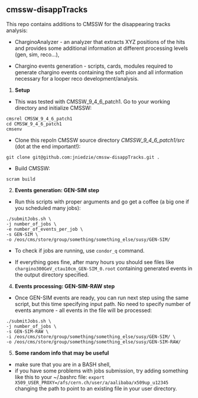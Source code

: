 ## cmssw-disappTracks

This repo contains additions to CMSSW for the disappearing tracks analysis:

* CharginoAnalyzer - an analyzer that extracts XYZ positions of the hits and provides some additional information at different processing levels (gen, sim, reco...),

* Chargino events generation - scripts, cards, modules required to generate chargino events containing the soft pion and all information necessary for a looper reco development/analysis.

1. **Setup**

* This was tested with CMSSW_9_4_6_patch1. Go to your working directory and initialize CMSSW:

```
cmsrel CMSSW_9_4_6_patch1
cd CMSSW_9_4_6_patch1
cmsenv
```

* Clone this repoIn CMSSW source directory _CMSSW_9_4_6_patch1/src_ (dot at the end important!):

```
git clone git@github.com:jniedzie/cmssw-disappTracks.git .
```

* Build CMSSW:

```
scram build
```

2. **Events generation: GEN-SIM step**

* Run this scripts with proper arguments and go get a coffee (a big one if you scheduled many jobs):

```
./submitJobs.sh \
-j number_of_jobs \
-e number_of_events_per_job \
-s GEN-SIM \
-o /eos/cms/store/group/something/something_else/susy/GEN-SIM/
```

* To check if jobs are running, use `condor_q` command.

* If everything goes fine, after many hours you should see files like `chargino300GeV_ctau10cm_GEN-SIM_0.root` containing generated events in the output directory specified.

4. **Events processing: GEN-SIM-RAW step**

* Once GEN-SIM events are ready, you can run next step using the same script, but this time specifying input path. No need to specify number of events anymore - all events in the file will be processed:

```
./submitJobs.sh \
-j number_of_jobs \ 
-s GEN-SIM-RAW \
-i /eos/cms/store/group/something/something_else/susy/GEN-SIM/ \
-o /eos/cms/store/group/something/something_else/susy/GEN-SIM-RAW/
```

5. **Some random info that may be useful**

* make sure that you are in a BASH shell,
* if you have some problems with jobs submission, try adding something like this to your ~/.bashrc file:
`export X509_USER_PROXY=/afs/cern.ch/user/a/aalibaba/x509up_u12345`
changing the path to point to an existing file in your user directory.

